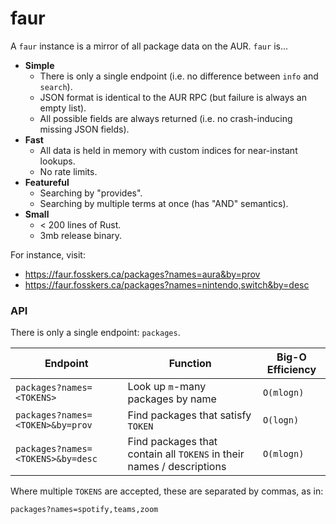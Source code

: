 # faur

A `faur` instance is a mirror of all package data on the AUR. `faur` is...

- **Simple**
  - There is only a single endpoint (i.e. no difference between `info` and `search`).
  - JSON format is identical to the AUR RPC (but failure is always an empty list).
  - All possible fields are always returned (i.e. no crash-inducing missing JSON fields).
- **Fast**
  - All data is held in memory with custom indices for near-instant lookups.
  - No rate limits.
- **Featureful**
  - Searching by "provides".
  - Searching by multiple terms at once (has "AND" semantics).
- **Small**
  - < 200 lines of Rust.
  - 3mb release binary.

For instance, visit:

- <https://faur.fosskers.ca/packages?names=aura&by=prov>
- <https://faur.fosskers.ca/packages?names=nintendo,switch&by=desc>

### API

There is only a single endpoint: `packages`.

| Endpoint                          | Function                                                              | Big-O Efficiency |
| --------------------------------- | --------------------------------------------------------------------- | ---------------- |
| `packages?names=<TOKENS>`         | Look up `m`-many packages by name                                     | `O(mlogn)`       |
| `packages?names=<TOKEN>&by=prov`  | Find packages that satisfy `TOKEN`                                    | `O(logn)`        |
| `packages?names=<TOKENS>&by=desc` | Find packages that contain all `TOKENS` in their names / descriptions | `O(mlogn)`       |

Where multiple `TOKENS` are accepted, these are separated by commas, as in:

```
packages?names=spotify,teams,zoom
```
